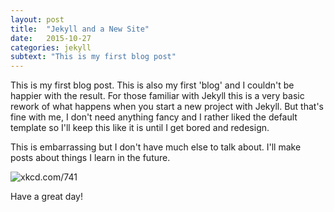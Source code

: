 ```yaml
---
layout: post
title:  "Jekyll and a New Site"
date:   2015-10-27
categories: jekyll
subtext: "This is my first blog post"
---
```



This is my first blog post. This is also my first 'blog' and I couldn't be happier with the result. For those familiar with Jekyll this is a very basic rework of what happens when you start a new project with Jekyll. But that's fine with me, I don't need anything fancy and I rather liked the default template so I'll keep this like it is until I get bored and redesign.

This is embarrassing but I don't have much else to talk about. I'll make posts about things I learn in the future.

![xkcd.com/741](https://imgs.xkcd.com/comics/blogging.png)


Have a great day!
